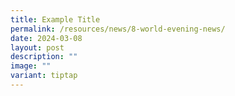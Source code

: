 ```yaml
---
title: Example Title
permalink: /resources/news/8-world-evening-news/
date: 2024-03-08
layout: post
description: ""
image: ""
variant: tiptap
---
```

